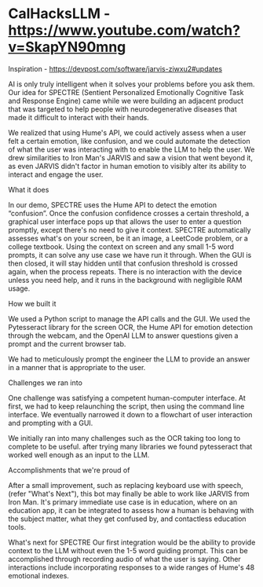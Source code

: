 # CalHacksLLM  - https://www.youtube.com/watch?v=SkapYN90mng

Inspiration - https://devpost.com/software/jarvis-ziwxu2#updates

AI is only truly intelligent when it solves your problems before you ask them. Our idea for SPECTRE (Sentient Personalized Emotionally Cognitive Task and Response Engine) came while we were building an adjacent product that was targeted to help people with neurodegenerative diseases that made it difficult to interact with their hands.

We realized that using Hume's API, we could actively assess when a user felt a certain emotion, like confusion, and we could automate the detection of what the user was interacting with to enable the LLM to help the user. We drew similarities to Iron Man's JARVIS and saw a vision that went beyond it, as even JARVIS didn't factor in human emotion to visibly alter its ability to interact and engage the user.

What it does

In our demo, SPECTRE uses the Hume API to detect the emotion “confusion”. Once the confusion confidence crosses a certain threshold, a graphical user interface pops up that allows the user to enter a question promptly, except there's no need to give it context. SPECTRE automatically assesses what's on your screen, be it an image, a LeetCode problem, or a college textbook. Using the context on screen and any small 1-5 word prompts, it can solve any use case we have run it through. When the GUI is then closed, it will stay hidden until that confusion threshold is crossed again, when the process repeats. There is no interaction with the device unless you need help, and it runs in the background with negligible RAM usage.

How we built it

We used a Python script to manage the API calls and the GUI. We used the Pytesseract library for the screen OCR, the Hume API for emotion detection through the webcam, and the OpenAI LLM to answer questions given a prompt and the current browser tab.

We had to meticulously prompt the engineer the LLM to provide an answer in a manner that is appropriate to the user.

Challenges we ran into

One challenge was satisfying a competent human-computer interface. At first, we had to keep relaunching the script, then using the command line interface. We eventually narrowed it down to a flowchart of user interaction and prompting with a GUI.

We initially ran into many challenges such as the OCR taking too long to complete to be useful. after trying many libraries we found pytesseract that worked well enough as an input to the LLM.

Accomplishments that we're proud of

After a small improvement, such as replacing keyboard use with speech, (refer "What's Next"), this bot may finally be able to work like JARVIS from Iron Man. It's primary immediate use case is in education, where on an education app, it can be integrated to assess how a human is behaving with the subject matter, what they get confused by, and contactless education tools.

What's next for SPECTRE
Our first integration would be the ability to provide context to the LLM without even the 1-5 word guiding prompt. This can be accomplished through recording audio of what the user is saying. Other interactions include incorporating responses to a wide ranges of Hume's 48 emotional indexes.
